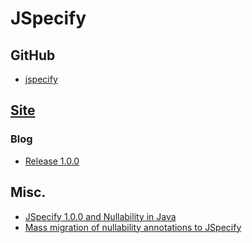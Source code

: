 # JSpecify
## GitHub
* [jspecify](https://github.com/jspecify/jspecify)

## [Site](https://jspecify.dev/)
### Blog
* [Release 1.0.0](https://jspecify.dev/blog/release-1.0.0/)

## Misc.
* [JSpecify 1.0.0 and Nullability in Java](https://www.infoq.com/news/2024/08/jspecify-java-nullability/)
* [Mass migration of nullability annotations to JSpecify](https://www.moderne.ai/blog/mass-migration-of-nullability-annotations-to-jspecify)
